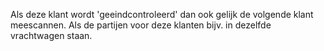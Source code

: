 Als deze klant wordt 'geeindcontroleerd' dan ook gelijk de volgende klant meescannen. Als de partijen voor deze klanten bijv. in dezelfde vrachtwagen staan.